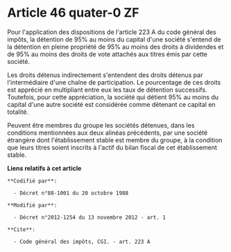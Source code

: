 # Article 46 quater-0 ZF

Pour l'application des dispositions de l'article 223 A du code général des impôts, la détention de 95% au moins du capital
d'une société s'entend de la détention en pleine propriété de 95% au moins des droits à dividendes et de 95% au moins des
droits de vote attachés aux titres émis par cette société.

Les droits détenus indirectement s'entendent des droits détenus par l'intermédiaire d'une chaîne de participation. Le
pourcentage de ces droits est apprécié en multipliant entre eux les taux de détention successifs. Toutefois, pour cette
appréciation, la société qui détient 95% au moins du capital d'une autre société est considérée comme détenant ce capital en
totalité.

Peuvent être membres du groupe les sociétés détenues, dans les conditions mentionnées aux deux alinéas précédents, par une
société étrangère dont l'établissement stable est membre du groupe, à la condition que leurs titres soient inscrits à l'actif
du bilan fiscal de cet établissement stable.

**Liens relatifs à cet article**

	**Codifié par**:

	  - Décret n°88-1001 du 20 octobre 1988

	**Modifié par**:

	  - Décret n°2012-1254 du 13 novembre 2012 - art. 1

	**Cite**:

	  - Code général des impôts, CGI. - art. 223 A
